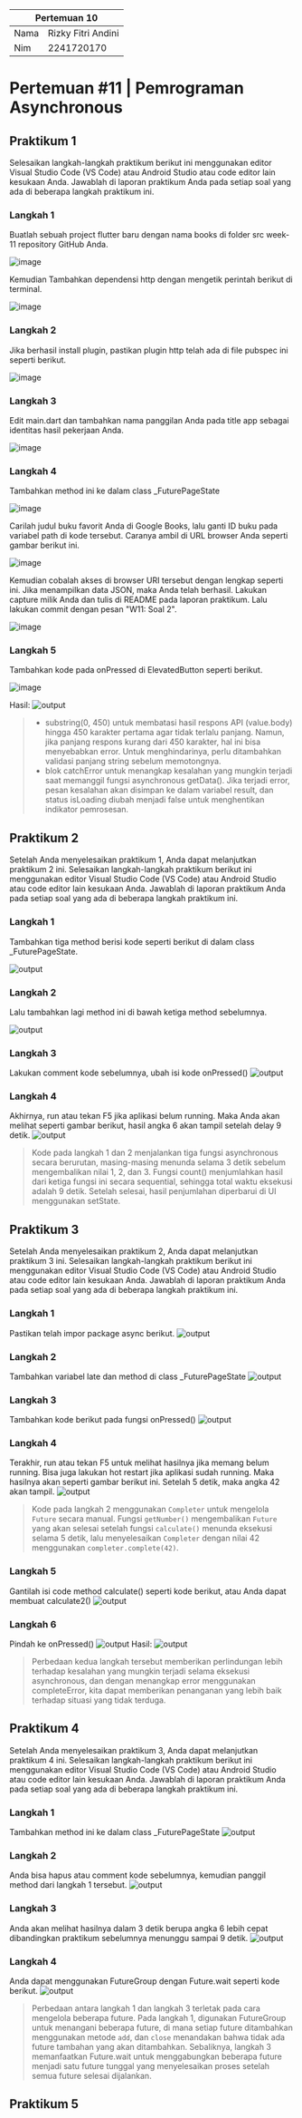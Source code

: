 <table>
    <thead>
        <th style="text-align: center;" colspan="2">Pertemuan 10</th>
    </thead>
    <tbody>
        <tr>
            <td>Nama</td>
            <td>Rizky Fitri Andini</td>
        </tr>
        <tr>
            <td>Nim</td>
            <td>2241720170</td>
        </tr>
    </tbody>
</table>

# Pertemuan #11 | Pemrograman Asynchronous
## Praktikum 1 
Selesaikan langkah-langkah praktikum berikut ini menggunakan editor Visual Studio Code (VS Code) atau Android Studio atau code editor lain kesukaan Anda. Jawablah di laporan praktikum Anda pada setiap soal yang ada di beberapa langkah praktikum ini.
### Langkah 1
Buatlah sebuah project flutter baru dengan nama books di folder src week-11 repository GitHub Anda. 

![image](./doc/1.png)

Kemudian Tambahkan dependensi http dengan mengetik perintah berikut di terminal.

![image](./doc/2.png)

### Langkah 2
Jika berhasil install plugin, pastikan plugin http telah ada di file pubspec ini seperti berikut.

![image](./doc/3.png)

### Langkah 3
Edit main.dart dan tambahkan nama panggilan Anda pada title app sebagai identitas hasil pekerjaan Anda.

![image](./doc/4.png)

### Langkah 4
Tambahkan method ini ke dalam class _FuturePageState

![image](./doc/5.png)

Carilah judul buku favorit Anda di Google Books, lalu ganti ID buku pada variabel path di kode tersebut. Caranya ambil di URL browser Anda seperti gambar berikut ini.

![image](./doc/6.png)

Kemudian cobalah akses di browser URI tersebut dengan lengkap seperti ini. Jika menampilkan data JSON, maka Anda telah berhasil. Lakukan capture milik Anda dan tulis di README pada laporan praktikum. Lalu lakukan commit dengan pesan "W11: Soal 2".

![image](./doc/7.png)

### Langkah 5
Tambahkan kode pada onPressed di ElevatedButton seperti berikut.

![image](./doc/8.png)

Hasil:
![output](./doc/9.gif)

>- substring(0, 450) untuk membatasi hasil respons API (value.body) hingga 450 karakter pertama agar tidak terlalu panjang. Namun, jika panjang respons kurang dari 450 karakter, hal ini bisa menyebabkan error. Untuk menghindarinya, perlu ditambahkan validasi panjang string sebelum memotongnya.
>- blok catchError untuk menangkap kesalahan yang mungkin terjadi saat memanggil fungsi asynchronous getData(). Jika terjadi error, pesan kesalahan akan disimpan ke dalam variabel result, dan status isLoading diubah menjadi false untuk menghentikan indikator pemrosesan.

## Praktikum 2
Setelah Anda menyelesaikan praktikum 1, Anda dapat melanjutkan praktikum 2 ini. Selesaikan langkah-langkah praktikum berikut ini menggunakan editor Visual Studio Code (VS Code) atau Android Studio atau code editor lain kesukaan Anda. Jawablah di laporan praktikum Anda pada setiap soal yang ada di beberapa langkah praktikum ini.
### Langkah 1
Tambahkan tiga method berisi kode seperti berikut di dalam class _FuturePageState.

![output](./doc/10.png)
### Langkah 2
Lalu tambahkan lagi method ini di bawah ketiga method sebelumnya.

![output](./doc/11.png)
### Langkah 3
Lakukan comment kode sebelumnya, ubah isi kode onPressed()
![output](./doc/12.png)

### Langkah 4
Akhirnya, run atau tekan F5 jika aplikasi belum running. Maka Anda akan melihat seperti gambar berikut, hasil angka 6 akan tampil setelah delay 9 detik.
![output](./doc/13.gif)

>Kode pada langkah 1 dan 2 menjalankan tiga fungsi asynchronous secara berurutan, masing-masing menunda selama 3 detik sebelum mengembalikan nilai 1, 2, dan 3. Fungsi count() menjumlahkan hasil dari ketiga fungsi ini secara sequential, sehingga total waktu eksekusi adalah 9 detik. Setelah selesai, hasil penjumlahan diperbarui di UI menggunakan setState.
## Praktikum 3
Setelah Anda menyelesaikan praktikum 2, Anda dapat melanjutkan praktikum 3 ini. Selesaikan langkah-langkah praktikum berikut ini menggunakan editor Visual Studio Code (VS Code) atau Android Studio atau code editor lain kesukaan Anda. Jawablah di laporan praktikum Anda pada setiap soal yang ada di beberapa langkah praktikum ini.
### Langkah 1
Pastikan telah impor package async berikut.
![output](./doc/14.png)
### Langkah 2
Tambahkan variabel late dan method di class _FuturePageState
![output](./doc/15.png)

### Langkah 3
Tambahkan kode berikut pada fungsi onPressed()
![output](./doc/16.png)

### Langkah 4
Terakhir, run atau tekan F5 untuk melihat hasilnya jika memang belum running. Bisa juga lakukan hot restart jika aplikasi sudah running. Maka hasilnya akan seperti gambar berikut ini. Setelah 5 detik, maka angka 42 akan tampil.
![output](./doc/17.gif)
>Kode pada langkah 2 menggunakan `Completer` untuk mengelola `Future` secara manual. Fungsi `getNumber()` mengembalikan `Future` yang akan selesai setelah fungsi `calculate()` menunda eksekusi selama 5 detik, lalu menyelesaikan `Completer` dengan nilai 42 menggunakan `completer.complete(42)`.
### Langkah 5
Gantilah isi code method calculate() seperti kode berikut, atau Anda dapat membuat calculate2()
![output](./doc/18.png)
### Langkah 6
Pindah ke onPressed()
![output](./doc/19.png)
Hasil:
![output](./doc/20.gif)
>Perbedaan kedua langkah tersebut memberikan perlindungan lebih terhadap kesalahan yang mungkin terjadi selama eksekusi asynchronous, dan dengan menangkap error menggunakan completeError, kita dapat memberikan penanganan yang lebih baik terhadap situasi yang tidak terduga.
## Praktikum 4
Setelah Anda menyelesaikan praktikum 3, Anda dapat melanjutkan praktikum 4 ini. Selesaikan langkah-langkah praktikum berikut ini menggunakan editor Visual Studio Code (VS Code) atau Android Studio atau code editor lain kesukaan Anda. Jawablah di laporan praktikum Anda pada setiap soal yang ada di beberapa langkah praktikum ini.
### Langkah 1
Tambahkan method ini ke dalam class _FuturePageState
![output](./doc/21.png)

### Langkah 2
Anda bisa hapus atau comment kode sebelumnya, kemudian panggil method dari langkah 1 tersebut.
![output](./doc/22.png)

### Langkah 3
Anda akan melihat hasilnya dalam 3 detik berupa angka 6 lebih cepat dibandingkan praktikum sebelumnya menunggu sampai 9 detik.
![output](./doc/24.gif)

### Langkah 4
Anda dapat menggunakan FutureGroup dengan Future.wait seperti kode berikut.
![output](./doc/23.png)
>Perbedaan antara langkah 1 dan langkah 3 terletak pada cara mengelola beberapa future. Pada langkah 1, digunakan FutureGroup untuk menangani beberapa future, di mana setiap future ditambahkan menggunakan metode `add`, dan `close` menandakan bahwa tidak ada future tambahan yang akan ditambahkan. Sebaliknya, langkah 3 memanfaatkan Future.wait untuk menggabungkan beberapa future menjadi satu future tunggal yang menyelesaikan proses setelah semua future selesai dijalankan.
## Praktikum 5
